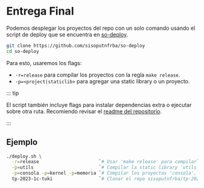 # Entrega Final

Podemos desplegar los proyectos del repo con un solo comando usando el script de
deploy que se encuentra en
[so-deploy](https://github.com/sisoputnfrba/so-deploy).

```bash
git clone https://github.com/sisoputnfrba/so-deploy
cd so-deploy
```

Para esto, usaremos los flags:

- `-r=release` para compilar los proyectos con la regla `make release`.
- `-p=<project|staticlib>` para agregar una static library o un proyecto.

::: tip

El script también incluye flags para instalar dependencias extra o ejecutar
sobre otra ruta. Recomiendo revisar el
[readme del repositorio](https://github.com/sisoputnfrba/so-deploy/blob/master/README.md).

:::

## Ejemplo

```bash
./deploy.sh \
  -r=release                      `# Usar 'make release' para compilar`                      \
  -p=utils                        `# Compilar la static library 'utils'`                     \
  -p=consola -p=kernel -p=memoria `# Compilar los proyectos 'consola', "kernel' y 'memoria'` \
  tp-2023-1c-tuki                 `# Clonar el repo sisoputnfrba/tp-2023-1c-tuki`
```
